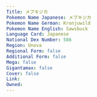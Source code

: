 ```yaml
---
﻿Title: メブキジカ
Pokemon Name Japanese: メブキジカ
Pokemon Name German: Kronjuwild
Pokemon Name English: Sawsbuck
Language Card: Japanese
National Dex Number: 586
Region: Unova
Regional Form: false
Additional Form: false
Mega: false
Gigantamax: false
Cover: false
Link: 
Owned: 
---
```

